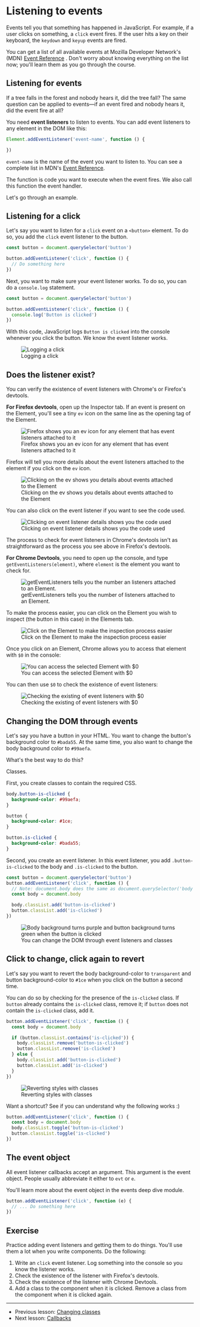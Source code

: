 # Listening to events

Events tell you that something has happened in JavaScript. For example, if a user clicks on something, a `click` event fires. If the user hits a key on their keyboard, the `keydown` and `keyup` events are fired.

You can get a list of all available events at Mozilla Developer Network's (MDN) [Event Reference](https://developer.mozilla.org/en-US/docs/Web/Events) . Don't worry about knowing everything on the list now; you'll learn them as you go through the course.

## Listening for events

If a tree falls in the forest and nobody hears it, did the tree fall? The same question can be applied to events—if an event fired and nobody hears it, did the event fire at all?

You need **event listeners** to listen to events. You can add event listeners to any element in the DOM like this:

```js
Element.addEventListener('event-name', function () {

})
```

`event-name` is the name of the event you want to listen to. You can see a complete list in MDN's [Event Reference](https://developer.mozilla.org/en-US/docs/Web/Events).

The function is code you want to execute when the event fires. We also call this function the event handler.

Let's go through an example.

## Listening for a click

Let's say you want to listen for a `click` event on a `<button>` element. To do so, you add the `click` event listener to the button.

```js
const button = document.querySelector('button')

button.addEventListener('click', function () {
  // Do something here
})
```

Next, you want to make sure your event listener works. To do so, you can do a `console.log` statement.

```js
const button = document.querySelector('button')

button.addEventListener('click', function () {
  console.log('Button is clicked')
})
```

With this code, JavaScript logs `Button is clicked` into the console whenever you click the button. We know the event listener works.

<figure>
  <img src="../../images/js-basics/events/click.gif" alt="Logging a click">
  <figcaption>Logging a click</figcaption>
</figure>

## Does the listener exist?

You can verify the existence of event listeners with Chrome's or Firefox's devtools.

**For Firefox devtools**, open up the Inspector tab. If an event is present on the Element, you'll see a tiny `ev` icon on the same line as the opening tag of the Element.

<figure>
  <img src="../../images/js-basics/events/exist-firefox-ev.png" alt="Firefox shows you an ev icon for any element that has event listeners attached to it">
  <figcaption>Firefox shows you an ev icon for any element that has event listeners attached to it</figcaption>
</figure>

Firefox will tell you more details about the event listeners attached to the element if you click on the `ev` icon.

<figure>
  <img src="../../images/js-basics/events/exist-firefox-ev-click.png" alt="Clicking on the ev shows you details about events attached to the Element">
  <figcaption>Clicking on the ev shows you details about events attached to the Element</figcaption>
</figure>

You can also click on the event listener if you want to see the code used.

<figure>
  <img src="../../images/js-basics/events/exist-firefox-ev-code.png" alt="Clicking on event listener details shows you the code used">
  <figcaption>Clicking on event listener details shows you the code used</figcaption>
</figure>

The process to check for event listeners in Chrome's devtools isn't as straightforward as the process you see above in Firefox's devtools.

**For Chrome Devtools**, you need to open up the console, and type `getEventListeners(element)`, where `element` is the element you want to check for.

<figure>
  <img src="../../images/js-basics/events/exist-chrome-1.png" alt="getEventListeners tells you the number an listeners attached to an Element.">
  <figcaption>getEventListeners tells you the number of listeners attached to an Element.</figcaption>
</figure>

To make the process easier, you can click on the Element you wish to inspect (the button in this case) in the Elements tab.

<figure>
  <img src="../../images/js-basics/events/exist-chrome-2-elements.png" alt="Click on the Element to make the inspection process easier">
  <figcaption>Click on the Element to make the inspection process easier</figcaption>
</figure>

Once you click on an Element, Chrome allows you to access that element with `$0` in the console:

<figure>
  <img src="../../images/js-basics/events/exist-chrome-2-dollar0.png" alt="You can access the selected Element with $0">
  <figcaption>You can access the selected Element with $0</figcaption>
</figure>

You can then use `$0` to check the existence of event listeners:

<figure>
  <img src="../../images/js-basics/events/exist-chrome-2-check.png" alt="Checking the existing of event listeners with $0">
  <figcaption>Checking the existing of event listeners with $0</figcaption>
</figure>

## Changing the DOM through events

Let's say you have a button in your HTML. You want to change the button's background color to `#bada55`. At the same time, you also want to change the body background color to `#99aefa`.

What's the best way to do this?

Classes.

First, you create classes to contain the required CSS.

```css
body.button-is-clicked {
  background-color: #99aefa;
}

button {
  background-color: #1ce;
}

button.is-clicked {
  background-color: #bada55;
}
```

Second, you create an event listener. In this event listener, you add `.button-is-clicked` to the body and `.is-clicked` to the button.

```js
const button = document.querySelector('button')
button.addEventListener('click', function () {
  // Note: document.body does the same as document.querySelector('body').
  const body = document.body

  body.classList.add('button-is-clicked')
  button.classList.add('is-clicked')
})
```

<figure>
  <img src="../../images/js-basics/events/change.gif" alt="Body background turns purple and button background turns green when the button is clicked">
  <figcaption aria-hidden>You can change the DOM through event listeners and classes</figcaption>
</figure>

## Click to change, click again to revert

Let's say you want to revert the body background-color to `transparent` and button background-color to `#1ce` when you click on the button a second time.

You can do so by checking for the presence of the `is-clicked` class. If `button` already contains the `is-clicked` class, remove it; if `button` does not contain the `is-clicked` class, add it.

```js
button.addEventListener('click', function () {
  const body = document.body

  if (button.classList.contains('is-clicked')) {
    body.classList.remove('button-is-clicked')
    button.classList.remove('is-clicked')
  } else {
    body.classList.add('button-is-clicked')
    button.classList.add('is-clicked')
  }
})
```

<figure>
  <img src="../../images/js-basics/events/revert.gif" alt="Reverting styles with classes">
  <figcaption>Reverting styles with classes</figcaption>
</figure>

Want a shortcut? See if you can understand why the following works :)

```js
button.addEventListener('click', function () {
  const body = document.body
  body.classList.toggle('button-is-clicked')
  button.classList.toggle('is-clicked')
})
```

## The event object

All event listener callbacks accept an argument. This argument is the event object. People usually abbreviate it either to `evt` or `e`.

You'll learn more about the event object in the events deep dive module.

```js
button.addEventListener('click', function (e) {
  // ... Do something here
})
```

## Exercise

Practice adding event listeners and getting them to do things. You'll use them a lot when you write components. Do the following:

1. Write an `click` event listener. Log something into the console so you know the listener works.
2. Check the existence of the listener with Firefox's devtools.
3. Check the existence of the listener with Chrome Devtools.
4. Add a class to the component when it is clicked. Remove a class from the component when it is clicked again.

---

- Previous lesson: [Changing classes](16.changing-classes.md)
- Next lesson: [Callbacks](18.callbacks.md)
